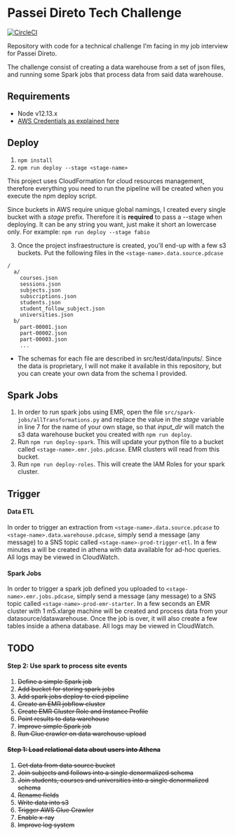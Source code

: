 # Passei Direto Tech Challenge

[![CircleCI](https://circleci.com/gh/fabioaromanini/passei-direto-tech-challenge.svg?style=svg)](https://circleci.com/gh/fabioaromanini/passei-direto-tech-challenge)

Repository with code for a technical challenge I'm facing in my job interview for Passei Direto.

The challenge consist of creating a data warehouse from a set of json files, and running some Spark jobs that process data from said data warehouse.

## Requirements

- Node v12.13.x
- [AWS Credentials as explained here](https://serverless.com/framework/docs/providers/aws/guide/credentials/)

## Deploy

1. `npm install`
2. `npm run deploy --stage <stage-name>`

This project uses CloudFormation for cloud resources management, therefore everything you need to run the pipeline will be created when you execute the npm deploy script.

Since buckets in AWS require unique global namings, I created every single bucket with a _stage_ prefix. Therefore it is **required** to pass a --stage when deploying. It can be any string you want, just make it short an lowercase only. For example:
`npm run deploy --stage fabio`

3. Once the project insfraestructure is created, you'll end-up with a few s3 buckets. Put the following files in the `<stage-name>.data.source.pdcase`

```
/
  a/
    courses.json
    sessions.json
    subjects.json
    subscriptions.json
    students.json
    student_follow_subject.json
    universities.json
  b/
    part-00001.json
    part-00002.json
    part-00003.json
    ...
```

- The schemas for each file are described in src/test/data/inputs/. Since the data is proprietary, I will not make it available in this repository, but you can create your own data from the schema I provided.

## Spark Jobs

1. In order to run spark jobs using EMR, open the file `src/spark-jobs/allTransformations.py` and replace the value in the _stage_ variable in line 7 for the name of your own stage, so that _input_dir_ will match the s3 data warehouse bucket you created with `npm run deploy`.
2. Run `npm run deploy-spark`. This will update your python file to a bucket called `<stage-name>.emr.jobs.pdcase`. EMR clusters will read from this bucket.
3. Run `npm run deploy-roles`. This will create the IAM Roles for your spark cluster.

## Trigger

#### Data ETL

In order to trigger an extraction from `<stage-name>.data.source.pdcase` to `<stage-name>.data.warehouse.pdcase`, simply send a message (any message) to a SNS topic called `<stage-name>-prod-trigger-etl`. In a few minutes a will be created in athena with data available for ad-hoc queries.
All logs may be viewed in CloudWatch.

#### Spark Jobs

In order to trigger a spark job defined you uploaded to `<stage-name>.emr.jobs.pdcase`, simply send a message (any message) to a SNS topic called `<stage-name>-prod-emr-starter`. In a few seconds an EMR cluster with 1 m5.xlarge machine will be created and process data from your datasource/datawarehouse. Once the job is over, it will also create a few tables inside a athena database.
All logs may be viewed in CloudWatch.

## TODO

#### Step 2: Use spark to process site events

1. ~~Define a simple Spark job~~
2. ~~Add bucket for storing spark jobs~~
3. ~~Add spark jobs deploy to cicd pipeline~~
4. ~~Create an EMR jobflow cluster~~
5. ~~Create EMR Cluster Role and Instance Profile~~
6. ~~Point results to data warehouse~~
7. ~~Improve simple Spark job~~
8. ~~Run Glue crawler on data warehouse upload~~

#### ~~Step 1: Load relational data about users into Athena~~

1. ~~Get data from data source bucket~~
2. ~~Join subjects and follows into a single denormalized schema~~
3. ~~Join students, courses and universities into a single denormalized schema~~
4. ~~Rename fields~~
5. ~~Write data into s3~~
6. ~~Trigger AWS Glue Crawler~~
7. ~~Enable x-ray~~
8. ~~Improve log system~~
